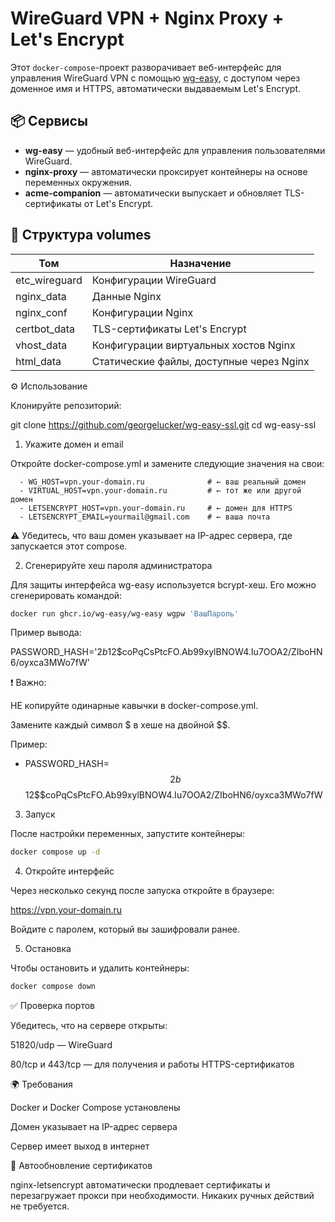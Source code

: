 # WireGuard VPN + Nginx Proxy + Let's Encrypt

Этот `docker-compose`-проект разворачивает веб-интерфейс для управления WireGuard VPN с помощью [wg-easy](https://github.com/WeeJeWel/wg-easy), с доступом через доменное имя и HTTPS, автоматически выдаваемым Let's Encrypt.

## 📦 Сервисы

- **wg-easy** — удобный веб-интерфейс для управления пользователями WireGuard.
- **nginx-proxy** — автоматически проксирует контейнеры на основе переменных окружения.
- **acme-companion** — автоматически выпускает и обновляет TLS-сертификаты от Let's Encrypt.

## 📁 Структура volumes

| Том             | Назначение                                      |
|------------------|--------------------------------------------------|
| etc_wireguard    | Конфигурации WireGuard                           |
| nginx_data       | Данные Nginx                                     |
| nginx_conf       | Конфигурации Nginx                              |
| certbot_data     | TLS-сертификаты Let's Encrypt                   |
| vhost_data       | Конфигурации виртуальных хостов Nginx           |
| html_data        | Статические файлы, доступные через Nginx        |

⚙️ Использование

Клонируйте репозиторий:

git clone https://github.com/georgelucker/wg-easy-ssl.git
cd wg-easy-ssl

1. Укажите домен и email

Откройте docker-compose.yml и замените следующие значения на свои:

      - WG_HOST=vpn.your-domain.ru              # ← ваш реальный домен
      - VIRTUAL_HOST=vpn.your-domain.ru         # ← тот же или другой домен
      - LETSENCRYPT_HOST=vpn.your-domain.ru     # ← домен для HTTPS
      - LETSENCRYPT_EMAIL=yourmail@gmail.com    # ← ваша почта

⚠️ Убедитесь, что ваш домен указывает на IP-адрес сервера, где запускается этот compose.

2. Сгенерируйте хеш пароля администратора

Для защиты интерфейса wg-easy используется bcrypt-хеш. Его можно сгенерировать командой:
```bash
docker run ghcr.io/wg-easy/wg-easy wgpw 'ВашПароль'
```
Пример вывода:

PASSWORD_HASH='$2b$12$coPqCsPtcFO.Ab99xylBNOW4.Iu7OOA2/ZIboHN6/oyxca3MWo7fW'

❗ Важно:

НЕ копируйте одинарные кавычки в docker-compose.yml.

Замените каждый символ $ в хеше на двойной $$.

Пример:

- PASSWORD_HASH=$$2b$$12$$coPqCsPtcFO.Ab99xylBNOW4.Iu7OOA2/ZIboHN6/oyxca3MWo7fW

3. Запуск

После настройки переменных, запустите контейнеры:
```bash
docker compose up -d
```
4. Откройте интерфейс

Через несколько секунд после запуска откройте в браузере:

https://vpn.your-domain.ru

Войдите с паролем, который вы зашифровали ранее.

5. Остановка

Чтобы остановить и удалить контейнеры:

```bash
docker compose down
```
✅ Проверка портов

Убедитесь, что на сервере открыты:

51820/udp — WireGuard

80/tcp и 443/tcp — для получения и работы HTTPS-сертификатов

🌍 Требования

Docker и Docker Compose установлены

Домен указывает на IP-адрес сервера

Сервер имеет выход в интернет

🔄 Автообновление сертификатов

nginx-letsencrypt автоматически продлевает сертификаты и перезагружает прокси при необходимости. Никаких ручных действий не требуется.
